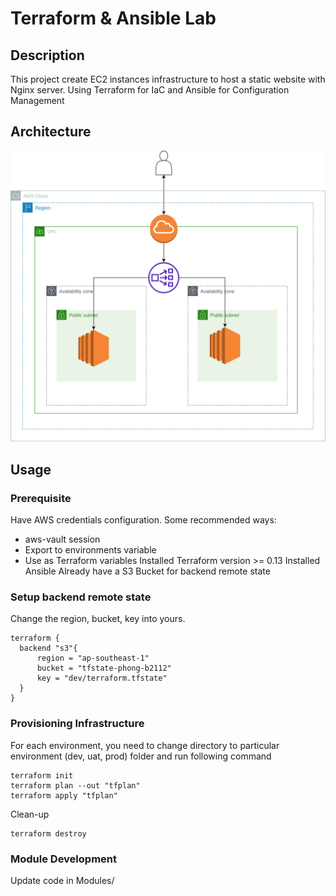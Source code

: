 # Terraform & Ansible Lab

## Description

This project create EC2 instances infrastructure to host a static website with Nginx server. Using Terraform for IaC and Ansible for Configuration Management

## Architecture

![alt text][logo]

[logo]: ./architecture.png

## Usage

### Prerequisite

Have AWS credentials configuration. Some recommended ways:
* aws-vault session
* Export to environments variable
* Use as Terraform variables
Installed Terraform version >= 0.13
Installed Ansible
Already have a S3 Bucket for backend remote state
### Setup backend remote state
Change the region, bucket, key into yours.
```
terraform {
  backend "s3"{
      region = "ap-southeast-1"
      bucket = "tfstate-phong-b2112"
      key = "dev/terraform.tfstate"
  }
}
```
### Provisioning Infrastructure 
For each environment, you need to change directory to particular environment (dev, uat, prod) folder and run following command

```
terraform init
terraform plan --out "tfplan"
terraform apply "tfplan"
```

Clean-up
```
terraform destroy
```

### Module Development
Update code in Modules/